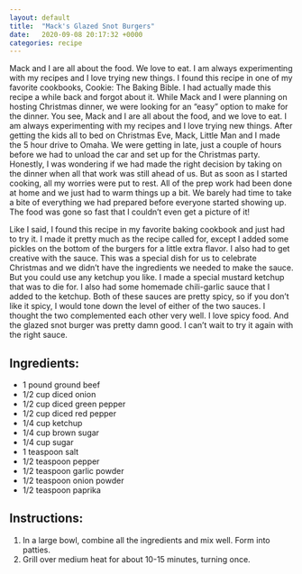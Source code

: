 ```yaml
---
layout: default
title:  "Mack's Glazed Snot Burgers"
date:   2020-09-08 20:17:32 +0000
categories: recipe
---
```

Mack and I are all about the food. We love to eat. I am always experimenting with my recipes and I love trying new things. I found this recipe in one of my favorite cookbooks, Cookie: The Baking Bible. I had actually made this recipe a while back and forgot about it. While Mack and I were planning on hosting Christmas dinner, we were looking for an “easy” option to make for the dinner. You see, Mack and I are all about the food, and we love to eat. I am always experimenting with my recipes and I love trying new things. After getting the kids all to bed on Christmas Eve, Mack, Little Man and I made the 5 hour drive to Omaha. We were getting in late, just a couple of hours before we had to unload the car and set up for the Christmas party. Honestly, I was wondering if we had made the right decision by taking on the dinner when all that work was still ahead of us. But as soon as I started cooking, all my worries were put to rest. All of the prep work had been done at home and we just had to warm things up a bit. We barely had time to take a bite of everything we had prepared before everyone started showing up. The food was gone so fast that I couldn’t even get a picture of it!

Like I said, I found this recipe in my favorite baking cookbook and just had to try it. I made it pretty much as the recipe called for, except I added some pickles on the bottom of the burgers for a little extra flavor. I also had to get creative with the sauce. This was a special dish for us to celebrate Christmas and we didn’t have the ingredients we needed to make the sauce. But you could use any ketchup you like. I made a special mustard ketchup that was to die for. I also had some homemade chili-garlic sauce that I added to the ketchup. Both of these sauces are pretty spicy, so if you don’t like it spicy, I would tone down the level of either of the two sauces. I thought the two complemented each other very well. I love spicy food. And the glazed snot burger was pretty damn good. I can’t wait to try it again with the right sauce.

## Ingredients:

- 1 pound ground beef
- 1/2 cup diced onion
- 1/2 cup diced green pepper
- 1/2 cup diced red pepper
- 1/4 cup ketchup
- 1/4 cup brown sugar
- 1/4 cup sugar
- 1 teaspoon salt
- 1/2 teaspoon pepper
- 1/2 teaspoon garlic powder
- 1/2 teaspoon onion powder
- 1/2 teaspoon paprika


## Instructions:

1. In a large bowl, combine all the ingredients and mix well. Form into patties.
2. Grill over medium heat for about 10-15 minutes, turning once.

